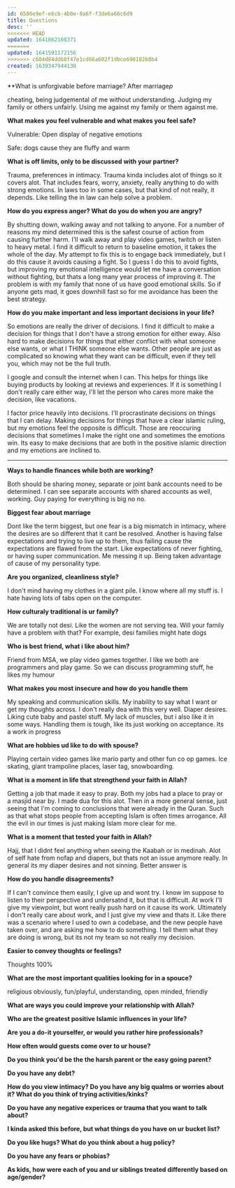 ```yaml
---
id: 6586e9ef-e6cb-4b0e-9a6f-f3de6a66c6d9
title: Questions
desc: ''
<<<<<<< HEAD
updated: 1641862108371
=======
updated: 1641591172156
>>>>>>> c604d84dd60f47e1cd66a602f1dbce690182b8b4
created: 1639347944130
---
```


**What is unforgivable before marriage? After marriage*p*

cheating, being judgemental of me without understanding. Judging my family or others unfairly. Using me against my family or them against me.

**What makes you feel vulnerable and what makes you feel safe?**

Vulnerable: Open display of negative emotions

Safe: dogs cause they are fluffy and warm

**What is off limits, only to be discussed with your partner?**

Trauma, preferences in intimacy. Trauma kinda includes alot of things so it covers alot. That includes fears, worry, anxiety, really anything to do with strong emotions. In laws too in some cases, but that kind of not really, it depends. Like telling the in law can help solve a problem.

**How do you express anger? What do you do when you are angry?**

By shutting down, walking away and not talking to anyone. For a number of reasons my mind determined this is the safest course of action from causing further harm. I'll walk away and play video games, twitch or listen to heavy metal. I find it difficult to return to baseline emotion, it takes the whole of the day. My attempt to fix this is to engage back immediately, but I do this cause it avoids causing a fight. So I guess I do this to avoid fights, but improving my emotional intelligence would let me have a conversation without fighting, but thats a long many year process of improving it. The problem is with my family that none of us have good emotional skills. So if anyone gets mad, it goes downhill fast so for me avoidance has been the best strategy.

**How do you make important and less important decisions in your life?**

So emotions are really the driver of decisions. I find it difficult to make a decision for things that I don't have a strong emotion for either eway. Also hard to make decisions for things that either conflict with what someone else wants, or what I THINK someone else wants. Other people are just as complicated so knowing what they want can be difficult, even if they tell you, which may not be the full truth.

I google and consult the internet when I can. This helps for things like buying products by looking at reviews and experiences. If it is something I don't really care either way, I'll let the person who cares more make the decision, like vacations. 

I factor price heavily into decisions. I'll procrastinate decisions on things that I can delay. Making decisions for things that have a clear islamic ruling, but my emotions feel the opposite is difficult. Those are reoccuring decisions that sometimes I make the right one and sometimes the emotions win. Its easy to make decisions that are both in the positive islamic direction and my emotions are inclined to. 

--------------------------------------------------

**Ways to handle finances while both are working?**

Both should be sharing money, separate or joint bank accounts need to be determined. I can see separate accounts with shared accounts as well, working. Guy paying for everything is big no no.

**Biggest fear about marriage**

Dont like the term biggest, but one fear is a big mismatch in intimacy, where the desires are so different that it cant be resolved. Another is having false expectations and trying to live up to them, thus failing cause the expectations are flawed from the start. Like expectations of never fighting, or having super communication. Me messing it up. Being taken advantage of cause of my personality type.

**Are you organized, cleanliness style?**

I don't mind having my clothes in a giant pile. I know where all my stuff is. I hate having lots of tabs open on the computer. 

**How culturaly traditional is ur family?**

We are totally not desi. Like the women are not serving tea. Will your family have a problem with that? For example, desi families might hate dogs

**Who is best friend, what i like about him?**

Friend from MSA, we play video games together. I like we both are programmers and play game. So we can discuss programming stuff, he likes my humour

**What makes you most insecure and how do you handle them**

My speaking and communication skills. My inability to say what I want or get my thoughts across. I don't really dea with this very well. Diaper desires. Liking cute baby and pastel stuff. My lack of muscles, but i also like it in some ways. Handling them is tough, like its just working on acceptance. Its a work in progress

**What are hobbies ud like to do with spouse?**

Playing certain video games like mario party and other fun co op games. Ice skating, giant trampoline places, laser tag, snowboarding.

**What is a moment in life that strengthend your faith in Allah?**

Getting a job that made it easy to pray. Both my jobs had a place to pray or a masjid near by. I made dua for this alot. Then in a more general sense, just seeing that I'm coming to conclusions that were already in the Quran. Such as that what stops people from accepting Islam is often times arrogance. All the evil in our times is just making Islam more clear for me.

**What is a moment that tested your faith in Allah?**

Hajj, that I didnt feel anything when seeing the Kaabah or in medinah. Alot of self hate from nofap and diapers, but thats not an issue anymore really. In general its my diaper desires and not sinning. Better answer is

**How do you handle disagreements?**

If I can't convince them easily, I give up and wont try. I know im suppose to listen to their perspective and undersatnd it, but that is difficult. At work I'll give my viewpoint, but wont really push hard on it cause its work. Ultimately i don't really care about work, and I just give my view and thats it. Like there was a scenario where I used to own a codebase, and the new people have taken over, and are asking me how to do something. I tell them what they are doing is wrong, but its not my team so not really my decision.

**Easier to convey thoughts or feelings?**

Thoughts 100%

**What are the most important qualities looking for in a spouce?**

religious obviously, fun/playful, understanding, open minded, friendly

**What are ways you could improve your relationship with Allah?**

**Who are the greatest positive Islamic influences in your life?**

**Are you a do-it yourselfer, or would you rather hire professionals?**

**How often would guests come over to ur house?**

**Do you think you'd be the the harsh parent or the easy going parent?**


**Do you have any debt?**

**How do you view intimacy? Do you have any big qualms or worries about it? What do you think of trying activities/kinks?**

**Do you have any negative experices or trauma that you want to talk about?**

**I kinda asked this before, but what things do you have on ur bucket list?**

**Do you like hugs? What do you think about a hug policy?**

**Do you have any fears or phobias?**

**As kids, how were each of you and ur siblings treated differently based on age/gender?**
